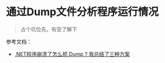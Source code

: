 # 通过Dump文件分析程序运行情况

> 占个坑位先，有空了解下

参考文档：

- [.NET程序崩溃了怎么抓 Dump ? 我总结了三种方案](https://www.cnblogs.com/huangxincheng/p/14811953.html)
